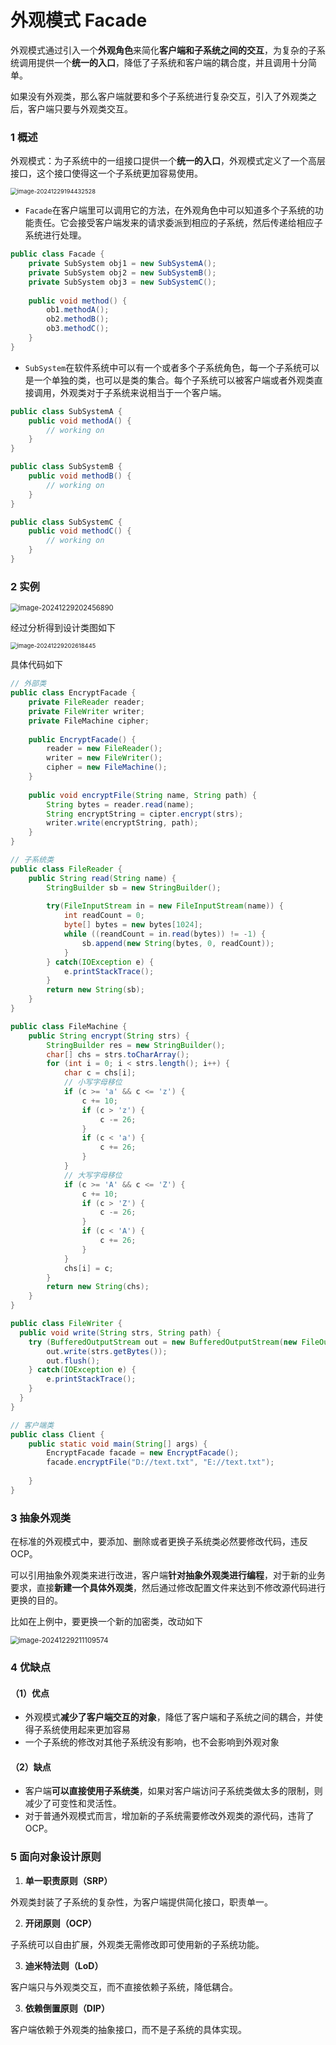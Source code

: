 # 外观模式 Facade

外观模式通过引入一个**外观角色**来简化**客户端和子系统之间的交互**，为复杂的子系统调用提供一个**统一的入口**，降低了子系统和客户端的耦合度，并且调用十分简单。

如果没有外观类，那么客户端就要和多个子系统进行复杂交互，引入了外观类之后，客户端只要与外观类交互。

### 1 概述

外观模式：为子系统中的一组接口提供一个**统一的入口**，外观模式定义了一个高层接口，这个接口使得这一个子系统更加容易使用。

<img src="https://typora-image-jiege.oss-cn-hangzhou.aliyuncs.com/jiegeisstudyingjava-12581/image-20241229194432528.png" alt="image-20241229194432528" style="zoom:67%;" />

- `Facade`在客户端里可以调用它的方法，在外观角色中可以知道多个子系统的功能责任。它会接受客户端发来的请求委派到相应的子系统，然后传递给相应子系统进行处理。

```java
public class Facade {
    private SubSystem obj1 = new SubSystemA();
    private SubSystem obj2 = new SubSystemB();
    private SubSystem obj3 = new SubSystemC();
    
    public void method() {
        ob1.methodA();
        ob2.methodB();
        ob3.methodC();
    }
}
```

- `SubSystem`在软件系统中可以有一个或者多个子系统角色，每一个子系统可以是一个单独的类，也可以是类的集合。每个子系统可以被客户端或者外观类直接调用，外观类对于子系统来说相当于一个客户端。

```java
public class SubSystemA {
    public void methodA() {
       	// working on
    }
}

public class SubSystemB {
    public void methodB() {
       	// working on
    }
}

public class SubSystemC {
    public void methodC() {
       	// working on
    }
}
```



### 2 实例

<img src="https://typora-image-jiege.oss-cn-hangzhou.aliyuncs.com/jiegeisstudyingjava-12581/image-20241229202456890.png" alt="image-20241229202456890" style="zoom:80%;" />

经过分析得到设计类图如下

<img src="https://typora-image-jiege.oss-cn-hangzhou.aliyuncs.com/jiegeisstudyingjava-12581/image-20241229202618445.png" alt="image-20241229202618445" style="zoom:67%;" />

具体代码如下

```java
// 外部类
public class EncryptFacade {
    private FileReader reader;
    private FileWriter writer;
    private FileMachine cipher;
    
    public EncryptFacade() {
		reader = new FileReader();
        writer = new FileWriter();
        cipher = new FileMachine();
    }
    
    public void encryptFile(String name, String path) {
		String bytes = reader.read(name);
        String encryptString = cipter.encrypt(strs);
        writer.write(encryptString, path);
    }   
}

// 子系统类
public class FileReader {
    public String read(String name) {
        StringBuilder sb = new StringBuilder();
        
        try(FileInputStream in = new FileInputStream(name)) {
            int readCount = 0;
            byte[] bytes = new bytes[1024];
            while ((reandCount = in.read(bytes)) != -1) {
                sb.append(new String(bytes, 0, readCount));
            }
        } catch(IOException e) {
            e.printStackTrace();
        }
        return new String(sb);
    }
}

public class FileMachine {
    public String encrypt(String strs) {
        StringBuilder res = new StringBuilder();
        char[] chs = strs.toCharArray();
        for (int i = 0; i < strs.length(); i++) {
			char c = chs[i];
            // 小写字母移位
            if (c >= 'a' && c <= 'z') {
                c += 10;
                if (c > 'z') {
                    c -= 26;
                }
                if (c < 'a') {
                    c += 26;
                }
            }
            // 大写字母移位
            if (c >= 'A' && c <= 'Z') {
                c += 10;
                if (c > 'Z') {
                    c -= 26;
                }
                if (c < 'A') {
                    c += 26;
                }
            }
            chs[i] = c;
        }
        return new String(chs);
    }
}

public class FileWriter {
  public void write(String strs, String path) {
    try (BufferedOutputStream out = new BufferedOutputStream(new FileOutputStream(path))) {
        out.write(strs.getBytes());
        out.flush();
	} catch(IOException e) {
        e.printStackTrace();
    }
  }
}

// 客户端类
public class Client {
    public static void main(String[] args) {
        EncryptFacade facade = new EncryptFacade();
        facade.encryptFile("D://text.txt", "E://text.txt");
         
    }
}
```



### 3 抽象外观类

在标准的外观模式中，要添加、删除或者更换子系统类必然要修改代码，违反OCP。

可以引用抽象外观类来进行改进，客户端**针对抽象外观类进行编程**，对于新的业务要求，直接**新建一个具体外观类**，然后通过修改配置文件来达到不修改源代码进行更换的目的。

比如在上例中，要更换一个新的加密类，改动如下

<img src="https://typora-image-jiege.oss-cn-hangzhou.aliyuncs.com/jiegeisstudyingjava-12581/image-20241229211109574.png" alt="image-20241229211109574" style="zoom:80%;" />



### 4 优缺点

#### （1）优点

- 外观模式**减少了客户端交互的对象**，降低了客户端和子系统之间的耦合，并使得子系统使用起来更加容易
- 一个子系统的修改对其他子系统没有影响，也不会影响到外观对象

#### （2）缺点

- 客户端**可以直接使用子系统类**，如果对客户端访问子系统类做太多的限制，则减少了可变性和灵活性。
- 对于普通外观模式而言，增加新的子系统需要修改外观类的源代码，违背了OCP。



### 5 面向对象设计原则

1. **单一职责原则（SRP）**

外观类封装了子系统的复杂性，为客户端提供简化接口，职责单一。

2. **开闭原则（OCP）**

子系统可以自由扩展，外观类无需修改即可使用新的子系统功能。

3. **迪米特法则（LoD）**

客户端只与外观类交互，而不直接依赖子系统，降低耦合。

3. **依赖倒置原则（DIP）**

客户端依赖于外观类的抽象接口，而不是子系统的具体实现。


